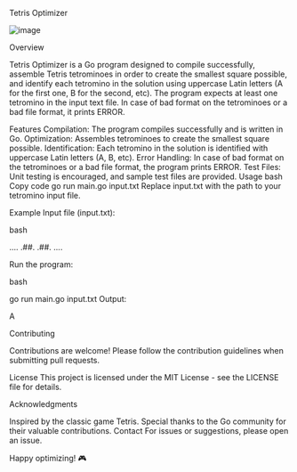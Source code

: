 Tetris Optimizer

![image](https://ars.els-cdn.com/content/image/1-s2.0-S0926580521000522-gr2.jpg)

Overview

Tetris Optimizer is a Go program designed to compile successfully, assemble Tetris tetrominoes in order to create the smallest square possible, and identify each tetromino in the solution using uppercase Latin letters (A for the first one, B for the second, etc). The program expects at least one tetromino in the input text file. In case of bad format on the tetrominoes or a bad file format, it prints ERROR.

Features
Compilation: The program compiles successfully and is written in Go.
Optimization: Assembles tetrominoes to create the smallest square possible.
Identification: Each tetromino in the solution is identified with uppercase Latin letters (A, B, etc).
Error Handling: In case of bad format on the tetrominoes or a bad file format, the program prints ERROR.
Test Files: Unit testing is encouraged, and sample test files are provided.
Usage
bash
Copy code
go run main.go input.txt
Replace input.txt with the path to your tetromino input file.

Example
Input file (input.txt):

bash

  ....
  .##.
  .##.
  ....

Run the program:

bash

go run main.go input.txt
Output:

A

Contributing

Contributions are welcome! Please follow the contribution guidelines when submitting pull requests.

License
This project is licensed under the MIT License - see the LICENSE file for details.

Acknowledgments

Inspired by the classic game Tetris.
Special thanks to the Go community for their valuable contributions.
Contact
For issues or suggestions, please open an issue.

Happy optimizing! 🎮

